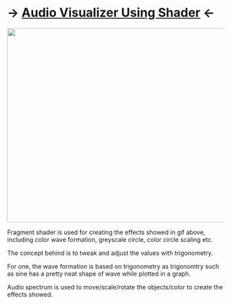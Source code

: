 # -> [Audio Visualizer Using Shader](/Experiences/Assignments/3DGameProgramming/AudioVisualizerShader/fragmentShader1.frag) <-

<img src="https://github.com/FJinn/fjinn.github.io/blob/master/Experiences/Assignments/3DGameProgramming/Images/AudioVisualizerUsingShader.gif?raw=true" width="800" height="450" />

Fragment shader is used for creating the effects showed in gif above, including color wave formation, greyscale circle, color circle scaling etc.

The concept behind is to tweak and adjust the values with trigonometry.

For one, the wave formation is based on trigonometry as trigonomtry such as sine has a pretty neat shape of wave while plotted in a graph.

Audio spectrum is used to move/scale/rotate the objects/color to create the effects showed.
